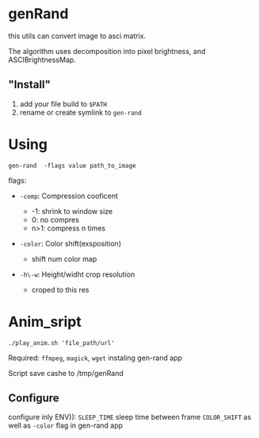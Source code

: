 # genRand

this utils can convert image to asci matrix.

The algorithm uses decomposition into pixel brightness, and ASCIBrightnessMap.


## "Install"

1. add your file build to `$PATH` 
2. rename or create symlink to `gen-rand`


# Using 

`gen-rand  -flags value path_to_image`

flags:
- `-comp`: Compression cooficent
  - -1: shrink to window size
  - 0: no compres
  - n>1: compress n times 
  
- `-color`: Color shift(exsposition)
  - shift num color map

- `-h\-w`: Height/widht crop resolution
  - croped to this res

# Anim_sript

`./play_anim.sh 'file_path/url'`

Required:
	`ffmpeg`, `magick`, `wget` 
	instaling gen-rand app

Script save cashe to /tmp/genRand

## Configure

configure inly ENV)):
	`SLEEP_TIME` sleep time between frame
	`COLOR_SHIFT` as well as `-color` flag in gen-rand app
	
